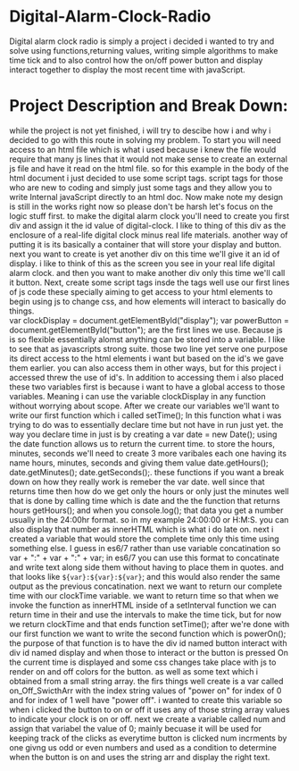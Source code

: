 # Digital-Alarm-Clock-Radio

Digital alarm clock radio is simply a project i decided i wanted to try and solve using functions,returning values, writing simple algorithms to make time tick and to also control how the on/off power button and display interact together to display the most recent time with javaScript. 

# Project Description and Break Down:
while the project is not yet finished, i will try to descibe how i and why i decided to go with this route in solving my problem. To start you will need access to an html file which is what i used because i knew the file would require that many js lines that it would not make sense to create an external js file and have it read on the html file. so for this example in the body of the html document i just decided to use some script tags. script tags for those who are new to coding and simply just some tags and they allow you to write Internal javaScript directly to an html doc. Now make note my design is still in the works right now so please don't be harsh let's focus on the logic stuff first. to make the digital alarm clock you'll need to create you first div and assign it the id value of digital-clock. I like to thing of this div as the enclosure of a real-life digital clock minus real life materials. another way of putting it is its basically a container that will store your display and button. next you want to create is yet another div on this time we'll give it an id of display. i like to think of this as the screen you see in your real life digital alarm clock. and then you want to make another div only this time we'll call it button. Next, create some script tags insde the tags well use our first lines of js code these specially aiming to get access to your html elements to begin using js to change css, and how elements will interact to basically do things.  
var clockDisplay = document.getElementById("display");
var powerButton = document.getElementById("button");
are the first lines we use. Because js is so flexible essentially alomst anything can be stored into a variable. I like to see that as javascripts strong suite. those two line yet serve one purpose its direct access to the html elements i want but based on the id's we gave them earlier. you can also access them in other ways, but for this project i accessed threw the use of id's. In addition to accessing them i also placed these two variables first is because i want to have a global access to those variables. Meaning i can use the variable clockDisplay in any function without worrying about scope. After we create our variables we'll want to write our first function which i called setTime(); In this function what i was trying to do was to essentially declare time but not have in run just yet. the way you declare time in just is by creating a var date = new Date(); using the date function allows us to return the current time. to store the hours, minutes, seconds we'll need to create 3 more varibales each one having its name hours, minutes, seconds and giving them value date.getHours(); date.getMinutes(); date.getSeconds();. these functions if you want a break down on how they really work is remeber the var date. well since that returns time then how do we get only the hours or only just the minutes well that is done by calling time which is date and the the function that returns hours getHours(); and when you console.log(); that data you get a number usually in the 24:00hr format. so in my example 24:00:00 or H:M:S. you can also display that number as innerHTML which is what i do late on. next i created a variable that would store the complete time only this time using something else. I guess in es6/7 rather than use variable concatination so var + ":" + var + ":" + var; in es6/7 you can use this format to concatinate and write text along side them without having to place them in quotes. and that looks like `${var}:${var}:${var}`; and this would also render the same output as the previous concatination. next we want to return our complete time with our clockTime variable. we want to return time so that when we invoke the function as innerHTML inside of a setInterval function we can return time in their and use the intervals to make the time tick, but for now we return clockTime and that ends function setTime(); after we're done with our first function we want to write the second function which is powerOn(); the purpose of that function is to have the div id named button interact with div id named display and when those to interact or the button is pressed On the current time is displayed and some css changes take place with js to render on and off colors for the button. as well as some text which i obtained from a small string array. the firs things well create is a var called on_Off_SwicthArr with the index string values of "power on" for index of 0 and for index of 1 well have "power off". i wanted to create this variable so when i clicked the button to on or off it uses any of those string array values to indicate your clock is on or off. next we create a variable called num and assign that variabel the value of 0; mainly becuase it will be used for keeping track of the clicks as everytime button is clicked num incrments by one givng us odd or even numbers and used as a condition to determine when the button is on and uses the string arr and display the right text.
